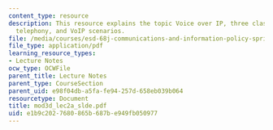 ```yaml
---
content_type: resource
description: This resource explains the topic Voice over IP, three classes of Internet
  telephony, and VoIP scenarios.
file: /media/courses/esd-68j-communications-and-information-policy-spring-2006/e1b9c2027680865b687be949fb050977_mod3d_lec2a_slde.pdf
file_type: application/pdf
learning_resource_types:
- Lecture Notes
ocw_type: OCWFile
parent_title: Lecture Notes
parent_type: CourseSection
parent_uid: e98f04db-a5fa-fe94-257d-658eb039b064
resourcetype: Document
title: mod3d_lec2a_slde.pdf
uid: e1b9c202-7680-865b-687b-e949fb050977
---
```

